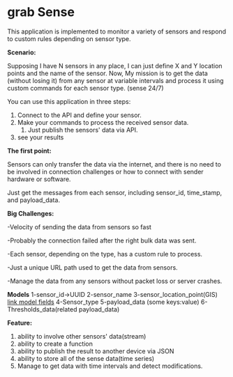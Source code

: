 # grab Sense

This application is implemented to monitor a variety of sensors and respond to custom rules depending on sensor type.

**Scenario:**

Supposing I have N sensors in any place, I can just define X and Y location points and the name of the sensor. Now, My mission is to get the data (without losing it) from any sensor at variable intervals and process it using custom commands for each sensor type. (sense 24/7)

You can use this application in three steps:

1. Connect to the API and define your sensor.
2. Make your commands to process the received sensor data.
   1. Just publish the sensors' data via API.
3. see your results

**The first point:**

Sensors can only transfer the data via the internet, and there is no need to be involved in connection challenges or how to connect with sender hardware or software.

Just get the messages from each sensor, including sensor_id, time_stamp, and payload_data.

**Big Challenges:**

-Velocity of sending the data from sensors so fast

-Probably the connection failed after the right bulk data was sent.

-Each sensor, depending on the type, has a custom rule to process.

-Just a unique URL path used to get the data from sensors.

-Manage the data from any sensors without packet loss or server crashes.

**Models**
1-sensor_id->UUID
2-sensor_name
3-sensor_location_point(GIS) [link model fields](https://docs.djangoproject.com/en/4.2/ref/contrib/gis/model-api/)
4-Sensor_type
5-payload_data (some keys:value)
6-Thresholds_data(related payload_data)

**Feature:**

1. ability to involve other sensors' data(stream)
2. ability to create a function
3. ability to publish the result to another device via JSON
4. ability to store all of the sense data(time series)
5. Manage to get data with time intervals and detect modifications.

